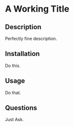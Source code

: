 # A Working Title

## Description

Perfectly fine description.

## Installation

Do this.

## Usage

Do that.

## Questions

Just Ask.

